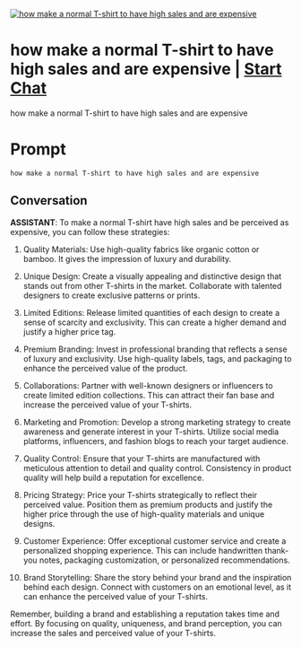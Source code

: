 
[![how make a normal T-shirt  to have high sales and are expensive](https://flow-prompt-covers.s3.us-west-1.amazonaws.com/icon/vintage/vint_7.png)](https://gptcall.net/chat.html?data=%7B%22contact%22%3A%7B%22id%22%3A%22pjHh3qS8kR1SYKwBEpaZ8%22%2C%22flow%22%3Atrue%7D%7D)
# how make a normal T-shirt  to have high sales and are expensive | [Start Chat](https://gptcall.net/chat.html?data=%7B%22contact%22%3A%7B%22id%22%3A%22pjHh3qS8kR1SYKwBEpaZ8%22%2C%22flow%22%3Atrue%7D%7D)
how make a normal T-shirt  to have high sales and are expensive

# Prompt

```
how make a normal T-shirt to have high sales and are expensive
```

## Conversation

**ASSISTANT**: To make a normal T-shirt have high sales and be perceived as expensive, you can follow these strategies:



1. Quality Materials: Use high-quality fabrics like organic cotton or bamboo. It gives the impression of luxury and durability.



2. Unique Design: Create a visually appealing and distinctive design that stands out from other T-shirts in the market. Collaborate with talented designers to create exclusive patterns or prints.



3. Limited Editions: Release limited quantities of each design to create a sense of scarcity and exclusivity. This can create a higher demand and justify a higher price tag.



4. Premium Branding: Invest in professional branding that reflects a sense of luxury and exclusivity. Use high-quality labels, tags, and packaging to enhance the perceived value of the product.



5. Collaborations: Partner with well-known designers or influencers to create limited edition collections. This can attract their fan base and increase the perceived value of your T-shirts.



6. Marketing and Promotion: Develop a strong marketing strategy to create awareness and generate interest in your T-shirts. Utilize social media platforms, influencers, and fashion blogs to reach your target audience.



7. Quality Control: Ensure that your T-shirts are manufactured with meticulous attention to detail and quality control. Consistency in product quality will help build a reputation for excellence.



8. Pricing Strategy: Price your T-shirts strategically to reflect their perceived value. Position them as premium products and justify the higher price through the use of high-quality materials and unique designs.



9. Customer Experience: Offer exceptional customer service and create a personalized shopping experience. This can include handwritten thank-you notes, packaging customization, or personalized recommendations.



10. Brand Storytelling: Share the story behind your brand and the inspiration behind each design. Connect with customers on an emotional level, as it can enhance the perceived value of your T-shirts.



Remember, building a brand and establishing a reputation takes time and effort. By focusing on quality, uniqueness, and brand perception, you can increase the sales and perceived value of your T-shirts.


